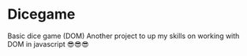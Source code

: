 # Dicegame
Basic dice game (DOM)
Another project to up my skills on working with DOM in javascript 😎😎😎
